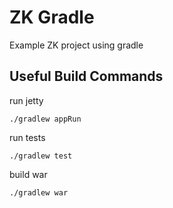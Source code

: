 # ZK Gradle

Example ZK project using gradle

## Useful Build Commands

run jetty
```
./gradlew appRun
```

run tests
```
./gradlew test
```

build war
```
./gradlew war
```